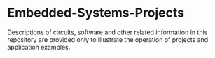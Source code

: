 # Embedded-Systems-Projects
Descriptions of circuits, software and other related information in this repository are provided only to illustrate the operation of projects and application examples.
